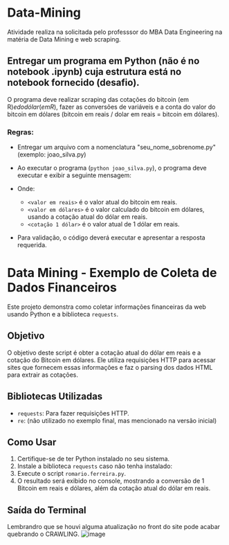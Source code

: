 # Data-Mining
Atividade realiza na solicitada pelo professsor do MBA Data Engineering na matéria de Data Mining e web scraping.
## Entregar um programa em Python (não é no notebook .ipynb) cuja estrutura está no notebook fornecido (desafio).

O programa deve realizar scraping das cotações do bitcoin (em R$) e do dólar (em R$), fazer as conversões de variáveis e a conta do valor do bitcoin em dólares (bitcoin em reais / dolar em reais = bitcoin em dólares).

### Regras:
- Entregar um arquivo com a nomenclatura "seu_nome_sobrenome.py" (exemplo: joao_silva.py)
- Ao executar o programa (`python joao_silva.py`), o programa deve executar e exibir a seguinte mensagem:
  
- Onde:
  - `<valor em reais>` é o valor atual do bitcoin em reais.
  - `<valor em dólares>` é o valor calculado do bitcoin em dólares, usando a cotação atual do dólar em reais.
  - `<cotação 1 dólar>` é o valor atual de 1 dólar em reais.

- Para validação, o código deverá executar e apresentar a resposta requerida.



# Data Mining - Exemplo de Coleta de Dados Financeiros

Este projeto demonstra como coletar informações financeiras da web usando Python e a biblioteca `requests`.

## Objetivo

O objetivo deste script é obter a cotação atual do dólar em reais e a cotação do Bitcoin em dólares. Ele utiliza requisições HTTP para acessar sites que fornecem essas informações e faz o parsing dos dados HTML para extrair as cotações.

## Bibliotecas Utilizadas

- `requests`: Para fazer requisições HTTP.
- `re`: (não utilizado no exemplo final, mas mencionado na versão inicial)

## Como Usar

1. Certifique-se de ter Python instalado no seu sistema.
2. Instale a biblioteca `requests` caso não tenha instalado:
3. Execute o script `romario.ferreira.py`.
4. O resultado será exibido no console, mostrando a conversão de 1 Bitcoin em reais e dólares, além da cotação atual do dólar em reais.

## Saída do Terminal 
Lembrandro que se houvi alguma atualização no front do site pode acabar quebrando o CRAWLING.
![image](https://github.com/rjunio454/Data-Mining/assets/64554791/72e37399-fc1f-4852-8b1b-7f88debddad0)

